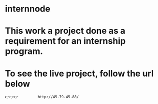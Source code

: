 # internnode
# This work a project done as a requirement for an internship program.
# To see the live project, follow the url below

    👉👉👉         http://45.79.45.88/ 
